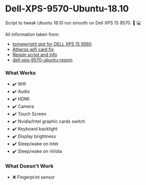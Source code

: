 # Dell-XPS-9570-Ubuntu-18.10
Script to tweak Ubuntu 18.10 run smooth on Dell XPS 15 9570. 🔧 💻

All information taken from:

- [tomwwright gist for DELL XPS 15 9560](https://gist.github.com/tomwwright/f88e2ddb344cf99f299935e1312da880)
- [Atheros wifi card fix](https://ubuntuforums.org/showthread.php?t=2323812&page=2)
- [Respin script and info](http://linuxiumcomau.blogspot.com/)
- [dell-xps-9570-ubuntu-respin](https://github.com/JackHack96/dell-xps-9570-ubuntu-respin)

### What Works

 - ✔️ Wifi
 - ✔️ Audio
 - ✔️ HDMI
 - ✔️ Camera
 - ✔️ Touch Screen
 - ✔️ Nvidia/Intel graphic cards switch
 - ✔️ Keyboard backlight
 - ✔️ Display brightness
 - ✔️ Sleep/wake on Intel
 - ✔️ Sleep/wake on nVidia

### What Doesn't Work

 - ❌ Fingerprint sensor
